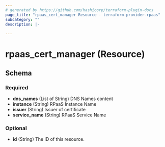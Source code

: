 ```yaml
---
# generated by https://github.com/hashicorp/terraform-plugin-docs
page_title: "rpaas_cert_manager Resource - terraform-provider-rpaas"
subcategory: ""
description: |-
  
---
```


# rpaas_cert_manager (Resource)





<!-- schema generated by tfplugindocs -->
## Schema

### Required

- **dns_names** (List of String) DNS Names content
- **instance** (String) RPaaS Instance Name
- **issuer** (String) Issuer of certificate
- **service_name** (String) RPaaS Service Name

### Optional

- **id** (String) The ID of this resource.


